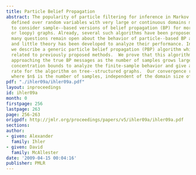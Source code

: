 ```yaml
---
title: Particle Belief Propagation
abstract: The popularity of particle filtering for inference in Markov chain models
  defined over random variables with very large or continuous domains makes it natural
  to consider sample--based versions of belief propagation (BP) for more general (tree--structured
  or loopy) graphs. Already, several such algorithms have been proposed in the literature.  However,
  many questions remain open about the behavior of particle--based BP algorithms,
  and little theory has been developed to analyze their performance. In this paper,
  we describe a generic particle belief propagation (PBP) algorithm which is closely
  related to previously proposed methods.  We prove that this algorithm is consistent,
  approaching the true BP messages as the number of samples grows large. We then use
  concentration bounds to analyze the finite-sample behavior and give a convergence
  rate for the algorithm on tree--structured graphs.  Our convergence rate is $O(1/\sqrt{n})$
  where $n$ is the number of samples, independent of the domain size of the variables.
pdf: "./ihler09a/ihler09a.pdf"
layout: inproceedings
id: ihler09a
month: 0
firstpage: 256
lastpage: 263
page: 256-263
origpdf: http://jmlr.org/proceedings/papers/v5/ihler09a/ihler09a.pdf
sections: 
author:
- given: Alexander
  family: Ihler
- given: David
  family: McAllester
date: '2009-04-15 00:04:16'
publisher: PMLR
---
```

